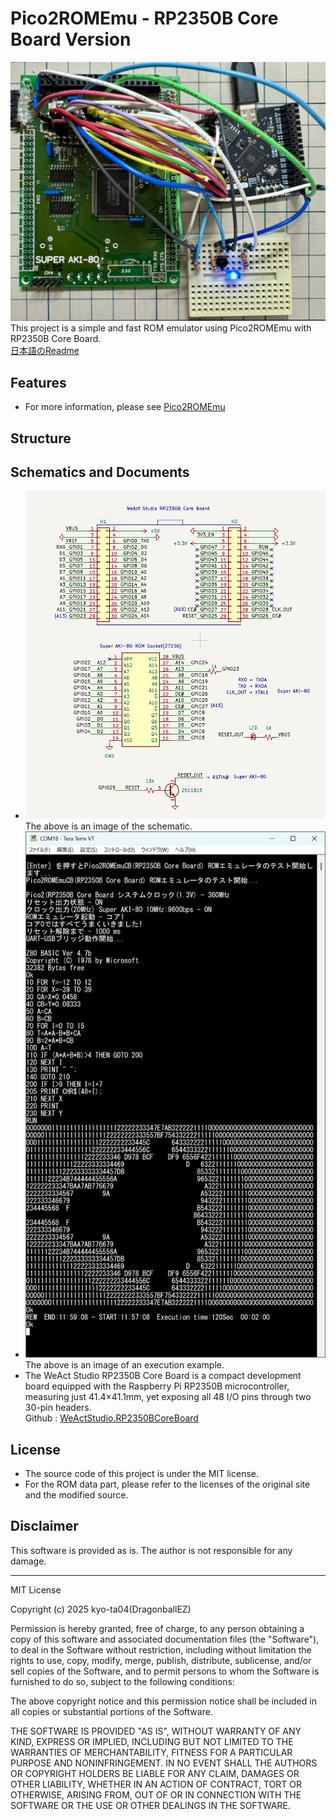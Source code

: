 # Pico2ROMEmu - RP2350B Core Board Version
![Pico2ROMEmu RP2350B Core Board](./IMG/Pico2ROMEmuPCB_CoreBoard_img_2.jpg)
This project is a simple and fast ROM emulator using Pico2ROMEmu with RP2350B Core Board.  
[日本語のReadme](./README.md)
## Features
<!-- - For more information, please see [Pico2ROMEmu](https://github.com/kyo-ta04/Pico2ROMEmuBR) -->
- For more information, please see [Pico2ROMEmu](./)

## Structure

## Schematics and Documents
- ![Pico2ROMEmuCB_sch](./IMG/Pico2ROMEmuCB_sch_2.jpg)
The above is an image of the schematic.
- ![Pico2ROMEmuBR_RUN_img](./IMG/Pico2ROMEmuCB_RUN_img.jpg)
The above is an image of an execution example.
- The WeAct Studio RP2350B Core Board is a compact development board equipped with the Raspberry Pi RP2350B microcontroller, measuring just 41.4×41.1mm, yet exposing all 48 I/O pins through two 30-pin headers.  
Github : [WeActStudio.RP2350BCoreBoard](https://github.com/WeActStudio/WeActStudio.RP2350BCoreBoard)


## License
- The source code of this project is under the MIT license.
- For the ROM data part, please refer to the licenses of the original site and the modified source.

## Disclaimer
This software is provided as is. The author is not responsible for any damage.

---

MIT License

Copyright (c) 2025 kyo-ta04(DragonballEZ)

Permission is hereby granted, free of charge, to any person obtaining a copy
of this software and associated documentation files (the "Software"), to deal
in the Software without restriction, including without limitation the rights
to use, copy, modify, merge, publish, distribute, sublicense, and/or sell
copies of the Software, and to permit persons to whom the Software is
furnished to do so, subject to the following conditions:

The above copyright notice and this permission notice shall be included in all
copies or substantial portions of the Software.

THE SOFTWARE IS PROVIDED "AS IS", WITHOUT WARRANTY OF ANY KIND, EXPRESS OR
IMPLIED, INCLUDING BUT NOT LIMITED TO THE WARRANTIES OF MERCHANTABILITY,
FITNESS FOR A PARTICULAR PURPOSE AND NONINFRINGEMENT. IN NO EVENT SHALL THE
AUTHORS OR COPYRIGHT HOLDERS BE LIABLE FOR ANY CLAIM, DAMAGES OR OTHER
LIABILITY, WHETHER IN AN ACTION OF CONTRACT, TORT OR OTHERWISE, ARISING FROM,
OUT OF OR IN CONNECTION WITH THE SOFTWARE OR THE USE OR OTHER DEALINGS IN THE
SOFTWARE.
